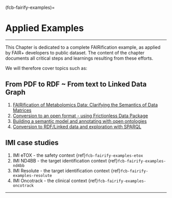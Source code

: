 (fcb-fairify-examples)=
# Applied Examples

---

This Chapter is dedicated to a complete FAIRification example, as applied by FAIR+ developers to public dataset. The content of the chapter documents all critical steps and learnings resulting from these efforts.

We will therefore cover topics such as:

## From PDF to RDF ~ From text to Linked Data Graph

1. [FAIRification of Metabolomics Data: Clarifying the Semantics of Data Matrices](TODO:link/not/here/yet)
2. [Conversion to an open format - using Frictionless Data Package](TODO:link/not/here/yet)
3. [Building a semantic model and annotating with open ontologies](TODO:link/not/here/yet)
4. [Conversion to RDF/Linked data and exploration with SPARQL](TODO:link/not/here/yet)


## IMI case studies

1. IMI eTOX - the safety context {ref}`fcb-fairify-examples-etox`
2. IMI ND4BB - the target identification context {ref}`fcb-fairify-examples-nd4bb`
3. IMI Resolute - the target identification context {ref}`fcb-fairify-examples-resolute`
4. IMI Oncotrack -  the clinical context {ref}`fcb-fairify-examples-oncotrack`

---




